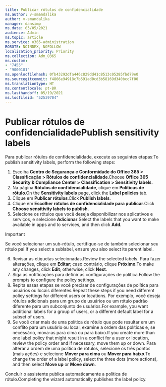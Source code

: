 ```yaml
---
title: Publicar rótulos de confidencialidade
ms.author: v-smandalika
author: v-smandalika
manager: dansimp
ms.date: 03/05/2021
audience: Admin
ms.topic: article
ms.service: o365-administration
ROBOTS: NOINDEX, NOFOLLOW
localization_priority: Priority
ms.collection: Adm_O365
ms.custom:
- "7455"
- "9000181"
ms.openlocfilehash: 0fb43292dfa446c829dd41c8513c05285fbd79e0
ms.sourcegitcommit: f4866e94918c7b591ad0cd3b58169d340bcc7f00
ms.translationtype: HT
ms.contentlocale: pt-BR
ms.lasthandoff: 05/19/2021
ms.locfileid: "52539704"
---
```

# <a name="publish-sensitivity-labels"></a><span data-ttu-id="32a42-102">Publicar rótulos de confidencialidade</span><span class="sxs-lookup"><span data-stu-id="32a42-102">Publish sensitivity labels</span></span>

<span data-ttu-id="32a42-103">Para publicar rótulos de confidencialidade, execute as seguintes etapas:</span><span class="sxs-lookup"><span data-stu-id="32a42-103">To publish sensitivity labels, perform the following steps:</span></span>

1. <span data-ttu-id="32a42-104">Escolha **Centro de Segurança e Conformidade do Office 365 > Classificação > Rótulos de confidencialidade**.</span><span class="sxs-lookup"><span data-stu-id="32a42-104">Choose **Office 365 Security & Compliance Center > Classification > Sensitivity labels**.</span></span>
2. <span data-ttu-id="32a42-105">Na página **Rótulos de confidencialidade**, clique em **Políticas de rótulo**.</span><span class="sxs-lookup"><span data-stu-id="32a42-105">On the **Sensitivity labels** page, click the **Label policies** tab.</span></span>
3. <span data-ttu-id="32a42-106">Clique em **Publicar rótulos**.</span><span class="sxs-lookup"><span data-stu-id="32a42-106">Click **Publish labels**.</span></span>
4. <span data-ttu-id="32a42-107">Clique em **Escolher rótulos de confidencialidade para publicar**.</span><span class="sxs-lookup"><span data-stu-id="32a42-107">Click **Choose sensitivity labels to publish**.</span></span> 
5. <span data-ttu-id="32a42-108">Selecione os rótulos que você deseja disponibilizar nos aplicativos e serviços, e selecione **Adicionar**.</span><span class="sxs-lookup"><span data-stu-id="32a42-108">Select the labels that you want to make available in apps and to services, and then click **Add**.</span></span>
> [!IMPORTANT]
> <span data-ttu-id="32a42-109">Se você selecionar um sub-rótulo, certifique-se de também selecionar seu rótulo pai.</span><span class="sxs-lookup"><span data-stu-id="32a42-109">If you select a sublabel, ensure you also select its parent label.</span></span>
6. <span data-ttu-id="32a42-110">Revisar as etiquetas selecionadas.</span><span class="sxs-lookup"><span data-stu-id="32a42-110">Review the selected labels.</span></span> <span data-ttu-id="32a42-111">Para fazer alterações, clique em **Editar**; caso contrário, clique **Próximo**.</span><span class="sxs-lookup"><span data-stu-id="32a42-111">To make any changes, click **Edit**; otherwise, click **Next**.</span></span>
7. <span data-ttu-id="32a42-112">Siga as notificações para definir as configurações de política.</span><span class="sxs-lookup"><span data-stu-id="32a42-112">Follow the prompts to configure the policy settings.</span></span>
8. <span data-ttu-id="32a42-113">Repita essas etapas se você precisar de configurações de política para usuários ou locais diferentes.</span><span class="sxs-lookup"><span data-stu-id="32a42-113">Repeat these steps if you need different policy settings for different users or locations.</span></span> <span data-ttu-id="32a42-114">Por exemplo, você deseja rótulos adicionais para um grupo de usuários ou um rótulo padrão diferente para um subconjunto de usuários.</span><span class="sxs-lookup"><span data-stu-id="32a42-114">For example, you want additional labels for a group of users, or a different default label for a subset of users.</span></span>
9. <span data-ttu-id="32a42-115">Se você criar mais de uma política de rótulo que pode resultar em um conflito para um usuário ou local, examine a ordem das políticas e, se necessário, mova-as para cima ou para baixo.</span><span class="sxs-lookup"><span data-stu-id="32a42-115">If you create more than one label policy that might result in a conflict for a user or location, review the policy order and if necessary, move them up or down.</span></span> <span data-ttu-id="32a42-116">Para alterar a ordem de uma política de rótulos, selecione os três pontos (mais ações) e selecione **Mover para cima** ou **Mover para baixo**.</span><span class="sxs-lookup"><span data-stu-id="32a42-116">To change the order of a label policy, select the three dots (more actions), and then select **Move up** or **Move down**.</span></span>

<span data-ttu-id="32a42-117">Concluir o assistente publica automaticamente a política de rótulo.</span><span class="sxs-lookup"><span data-stu-id="32a42-117">Completing the wizard automatically publishes the label policy.</span></span>

